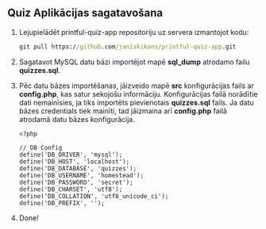 ## Quiz Aplikācijas sagatavošana

1. Lejupielādēt printful-quiz-app repositoriju uz servera izmantojot kodu:
    ```cmd
    git pull https://github.com/janiskikans/printful-quiz-app.git
    ```
2. Sagatavot MySQL datu bāzi importējot mapē **sql_dump** atrodamo failu **quizzes.sql**.

3. Pēc datu bāzes importēšanas, jāizveido mapē **src** konfigurācijas fails ar **config.php**, kas satur sekojošu informāciju. Konfigurācijas failā norādītie dati nemainīsies, ja tiks importēts pievienotais **quizzes.sql** fails. Ja datu bāzes credentials tiek mainīti, tad jāizmaina arī **config.php**  failā atrodamā datu bāzes konfigurācija.
    ```$php
    <?php
    
    // DB Config
    define('DB_DRIVER', 'mysql');
    define('DB_HOST', 'localhost');
    define('DB_DATABASE', 'quizzes');
    define('DB_USERNAME', 'homestead');
    define('DB_PASSWORD', 'secret');
    define('DB_CHARSET', 'utf8');
    define('DB_COLLATION', 'utf8_unicode_ci');
    define('DB_PREFIX', '');
    ```
   
  4. Done!
